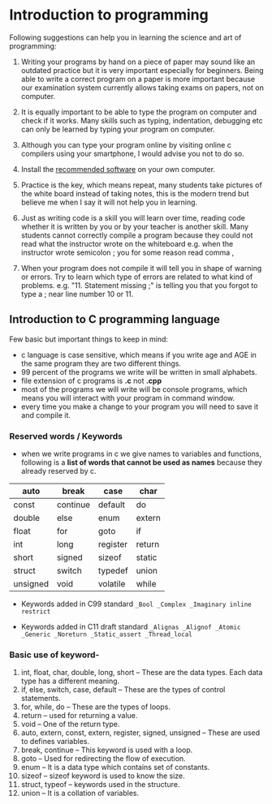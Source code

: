 # Introduction to programming

Following suggestions can help you in learning the science and art of programming:

1. Writing your programs by hand on a piece of paper may sound like an outdated practice but it is very important especially for beginners. Being able to write a correct program on a paper is more important because our examination system currently allows taking exams on papers, not on computer.

2. It is equally important to be able to type the program on computer and check if it works. Many skills such as typing, indentation, debugging etc can only be learned by typing your program on computer.

3. Although you can type your program online by visiting online c compilers using your smartphone, I would advise you not to do so. 

4. Install the [recommended software](https://sourceforge.net/projects/codeblocks/files/Binaries/20.03/Windows/codeblocks-20.03mingw-setup.exe) on your own computer.

5. Practice is the key, which means repeat, many students take pictures of the white board instead of taking notes, this is the modern trend but believe me when I say it will not help you in learning.

6. Just as writing code is a skill you will learn over time, reading code whether it is written by you or by your teacher is another skill. Many students cannot correctly compile a program because they could not read what the instructor wrote on the whiteboard e.g. when the instructor wrote semicolon ; you for some reason read comma ,

7. When your program does not compile it will tell you in shape of warning or errors. Try to learn which type of errors are related to what kind of problems. e.g. "11. Statement missing ;" is telling you that you forgot to type a ; near line number 10 or 11. 

## Introduction to C programming language

Few basic but important things to keep in mind:  

- c language is case sensitive, which means if you write age and AGE in the same program they are two different things.
- 99 percent of the programs we write will be written in small alphabets.
- file extension of c programs is **.c** not **.cpp**
- most of the programs we will write will be console programs, which means you will interact with your program in command window.
- every time you make a change to your program you will need to save it and compile it.

### Reserved words / Keywords

- when we write programs in c we give names to variables and functions, following is a **list of words that cannot be used as names** because they already reserved by c.

  
| auto	   | break	   |  case	    | char     |  
|----------|-----------|------------|----------|
| const	   | continue	 |  default	  | do       |
| double	 | else	     |  enum	    | extern   |
| float	   | for	     |  goto	    | if       |  
| int	     | long	     |  register	| return   |
| short	   | signed	   |  sizeof	  | static   |
| struct	 | switch	   |  typedef	  | union    |
| unsigned |	void	   |  volatile	| while    |

- Keywords added in C99 standard
`_Bool _Complex _Imaginary inline restrict`

- Keywords added in C11 draft standard
`_Alignas _Alignof _Atomic _Generic _Noreturn _Static_assert _Thread_local`

### Basic use of keyword-
1. int, float, char, double, long, short – These are the data types. Each data type has a different meaning.
2. if, else, switch, case, default – These are the types of control statements.
3. for, while, do – These are the types of loops.
4. return –  used for returning a value.
5. void – One of the return type.
6. auto, extern, const, extern, register, signed, unsigned – These are used to defines variables.
7. break, continue – This keyword is used with a loop.
8. goto – Used for redirecting the flow of execution.
9. enum – It is a data type which contains set of constants.
10. sizeof – sizeof keyword is used to know the size.
11.	struct, typeof –  keywords used in the structure.
12. union – It is a collation of variables.



